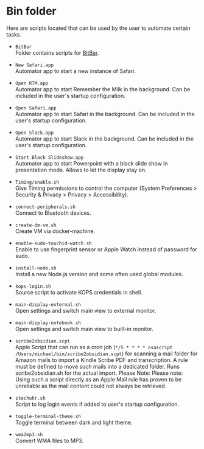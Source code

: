 # Bin folder

Here are scripts located that can be used by the user to automate certain tasks.

- `BitBar`  
  Folder contains scripts for [BitBar](https://github.com/matryer/bitbar).

- `New Safari.app`  
  Automator app to start a new instance of Safari.

- `Open RTM.app`  
  Automator app to start Remember the Milk in the background. Can be included in the user's startup configuration.

- `Open Safari.app`  
  Automator app to start Safari in the background. Can be included in the user's startup configuration.

- `Open Slack.app`  
  Automator app to start Slack in the background. Can be included in the user's startup configuration.

- `Start Black Slideshow.app`  
  Automator app to start Powerpoint with a black slide show in presentation mode. Allows to let the display stay on.

- `Timing/enable.sh`  
  Give Timing permissions to control the computer (System Preferences > Security & Privacy > Privacy > Accessibility).

- `connect-peripherals.sh`  
  Connect to Bluetooth devices.

- `create-dm-vm.sh`  
  Create VM via docker-machine.

- `enable-sudo-touchid-watch.sh`  
  Enable to use fingerprint sensor or Apple Watch instead of password for sudo.

- `install-node.sh`  
  Install a new Node.js version and some often used global modules.

- `kops-login.sh`  
  Source script to activate KOPS credentials in shell.

- `main-display-external.sh`  
  Open settings and switch main view to external monitor.

- `main-display-notebook.sh`  
  Open settings and switch main view to built-in monitor.

- `scribe2obsidian.scpt`  
  Apple Script that can run as a cron job (`*/5 * * * * osascript /Users/michael/bin/scribe2obsidian.scpt`) for scanning a mail folder for Amazon mails to import a Kindle Scribe PDF and transcription. A rule must be defined to move such mails into a dedicated folder. Runs scribe2obsidian.sh for the actual import. Please Note: Please note: Using such a script directly as an Apple Mail rule has proven to be unreliable as the mail content could not always be retrieved.
  
- `stechuhr.sh`  
  Script to log login events if added to user's startup configuration.

- `toggle-terminal-theme.sh`  
  Toggle terminal between dark and light theme.

- `wma2mp3.sh`  
  Convert WMA files to MP3.
